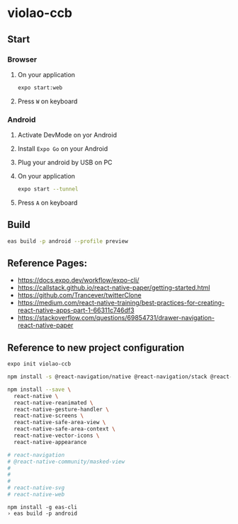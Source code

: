 # violao-ccb

## Start

### Browser

1. On your application

   ```sh
   expo start:web
   ```

2. Press `W` on keyboard

### Android

1. Activate DevMode on yor Android

2. Install `Expo Go` on your Android

3. Plug your android by USB on PC

4. On your application

   ```sh
   expo start --tunnel
   ```

5. Press `A` on keyboard

## Build

```sh
eas build -p android --profile preview
```

## Reference Pages:

- https://docs.expo.dev/workflow/expo-cli/
- https://callstack.github.io/react-native-paper/getting-started.html
- https://github.com/Trancever/twitterClone
- https://medium.com/react-native-training/best-practices-for-creating-react-native-apps-part-1-66311c746df3
- https://stackoverflow.com/questions/69854731/drawer-navigation-react-native-paper

## Reference to new project configuration

```sh
expo init violao-ccb

npm install -s @react-navigation/native @react-navigation/stack @react-native-community/masked-view @react-navigation/drawer @react-navigation/material-bottom-tabs react-native-paper

npm install --save \
  react-native \
  react-native-reanimated \
  react-native-gesture-handler \
  react-native-screens \
  react-native-safe-area-view \
  react-native-safe-area-context \
  react-native-vector-icons \
  react-native-appearance

# react-navigation
# @react-native-community/masked-view
#
#
#
# react-native-svg
# react-native-web
```

```
npm install -g eas-cli
› eas build -p android
```
